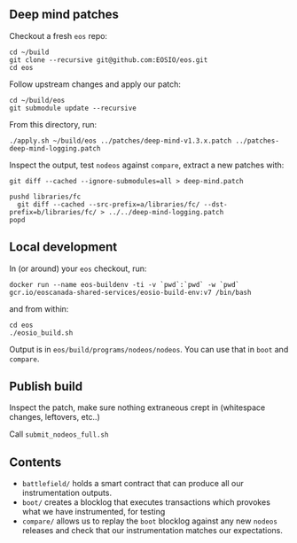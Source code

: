 Deep mind patches
-----------------

Checkout a fresh `eos` repo:
```
cd ~/build
git clone --recursive git@github.com:EOSIO/eos.git
cd eos
```

Follow upstream changes and apply our patch:
```
cd ~/build/eos
git submodule update --recursive
```

From this directory, run:
```
./apply.sh ~/build/eos ../patches/deep-mind-v1.3.x.patch ../patches-deep-mind-logging.patch
```

Inspect the output, test `nodeos` against `compare`, extract a new
patches with:

```
git diff --cached --ignore-submodules=all > deep-mind.patch

pushd libraries/fc
  git diff --cached --src-prefix=a/libraries/fc/ --dst-prefix=b/libraries/fc/ > ../../deep-mind-logging.patch
popd
```


Local development
-----------------

In (or around) your `eos` checkout, run:

    docker run --name eos-buildenv -ti -v `pwd`:`pwd` -w `pwd` gcr.io/eoscanada-shared-services/eosio-build-env:v7 /bin/bash

and from within:

    cd eos
    ./eosio_build.sh

Output is in `eos/build/programs/nodeos/nodeos`.  You can use that in `boot` and `compare`.


Publish build
-------------

Inspect the patch, make sure nothing extraneous crept in (whitespace
changes, leftovers, etc..)

Call `submit_nodeos_full.sh`


Contents
--------

* `battlefield/` holds a smart contract that can produce all our instrumentation outputs.
* `boot/` creates a blocklog that executes transactions which provokes what we have instrumented, for testing
* `compare/` allows us to replay the `boot` blocklog against any new `nodeos` releases and check that our instrumentation matches our expectations.
